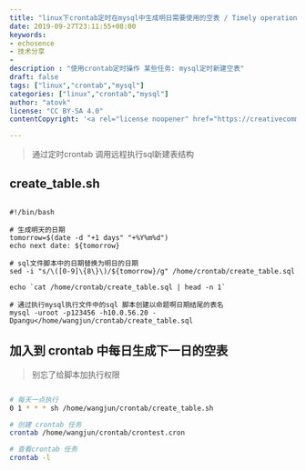 ```yaml
---
title: "linux下crontab定时在mysql中生成明日需要使用的空表 / Timely operational on linux crontab"
date: 2019-09-27T23:11:55+08:00
keywords:
- echosence
- 技术分享
- 
description : "使用crontab定时操作 某些任务: mysql定时新建空表"
draft: false
tags: ["linux","crontab","mysql"]
categories: ["linux","crontab","mysql"]
author: "atovk"
license: "CC BY-SA 4.0"
contentCopyright: '<a rel="license noopener" href="https://creativecommons.org/licenses/by-sa/4.0" target="_blank">CC BY-SA 4.0</a>'

---
```


> 通过定时crontab 调用远程执行sql新建表结构

## create_table.sh

```shell

#!/bin/bash

# 生成明天的日期
tomorrow=$(date -d "+1 days" "+%Y%m%d")
echo next date: ${tomorrow}

# sql文件脚本中的日期替换为明日的日期
sed -i "s/\([0-9]\{8\}\)/${tomorrow}/g" /home/crontab/create_table.sql

echo `cat /home/crontab/create_table.sql | head -n 1`

# 通过执行mysql执行文件中的sql 脚本创建以命题啊日期结尾的表名
mysql -uroot -p123456 -h10.0.56.20 -Dpangu</home/wangjun/crontab/create_table.sql

```

## 加入到 crontab 中每日生成下一日的空表

> 别忘了给脚本加执行权限

```sh

# 每天一点执行
0 1 * * * sh /home/wangjun/crontab/create_table.sh

# 创建 crontab 任务
crontab /home/wangjun/crontab/crontest.cron

# 查看crontab 任务
crontab -l

```
